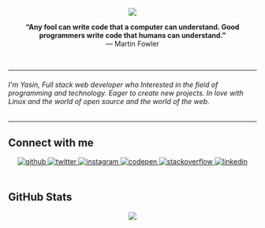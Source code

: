 <div align="center">

![](https://komarev.com/ghpvc/?username=YasinDehfuli)

</div>

<p align="center"><b>“Any fool can write code that a computer can understand. Good programmers write code that humans can understand.”
</b><br/>— Martin Fowler</p>
<br>

<hr>
<h6>I'm Yasin, Full stack web developer who Interested in the field of programming and technology. Eager to create new projects. In love with Linux and the world of open source and the world of the web.</h6>
<hr>

## Connect with me  
<div align="center">
<a href="https://telegram.me/iYacin" target="_blank">
<img src=https://img.shields.io/badge/telegram-%2324292e.svg?&style=for-the-badge&logo=telegram&logoColor=0088cc alt=github style="margin-bottom: 5px;" />
</a>
<a href="https://twitter.com/YasinDehfuli" target="_blank">
<img src=https://img.shields.io/badge/twitter-%2300acee.svg?&style=for-the-badge&logo=x&logoColor=000 alt=twitter style="margin-bottom: 5px;" />
</a>
<a href="https://instagram.com/i.ycn" target="_blank">
<img src=https://img.shields.io/badge/instagram-%23000000.svg?&style=for-the-badge&logo=instagram&logoColor=FD1D1D alt=instagram style="margin-bottom: 5px;" />
</a>
<a href="https://codepen.com/YasinDehfuli" target="_blank">
<img src=https://img.shields.io/badge/codepen-%23131417.svg?&style=for-the-badge&logo=codepen&logoColor=white alt=codepen style="margin-bottom: 5px;" />
</a>
<a href="https://stackoverflow.com/users/19177904/yasin-dehfuli" target="_blank">
<img src=https://img.shields.io/badge/stackoverflow-%23F28032.svg?&style=for-the-badge&logo=stackoverflow&logoColor=white alt=stackoverflow style="margin-bottom: 5px;" />
</a>
<a href="https://www.linkedin.com/in/yasin-dehfuli/" target="_blank">
<img src=https://img.shields.io/badge/linkedin-%231E77B5.svg?&style=for-the-badge&logo=linkedin&logoColor=white alt=linkedin style="margin-bottom: 5px;" />
</a>  
</div>  
  

<br/>  


## GitHub Stats  
<div align="center"><img src="https://github-readme-stats.vercel.app/api/top-langs/?username=YasinDehfuli&hide_border=false&theme=transparent&layout=compact" align="center" /></div>  

<br/>  




